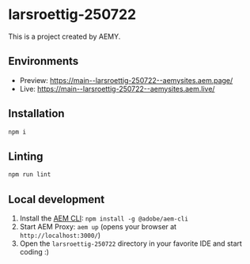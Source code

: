 # larsroettig-250722

This is a project created by AEMY.

## Environments

- Preview: https://main--larsroettig-250722--aemysites.aem.page/
- Live: https://main--larsroettig-250722--aemysites.aem.live/

## Installation

```sh
npm i
```

## Linting

```sh
npm run lint
```

## Local development

1. Install the [AEM CLI](https://github.com/adobe/helix-cli): `npm install -g @adobe/aem-cli`
1. Start AEM Proxy: `aem up` (opens your browser at `http://localhost:3000/`)
1. Open the `larsroettig-250722` directory in your favorite IDE and start coding :)